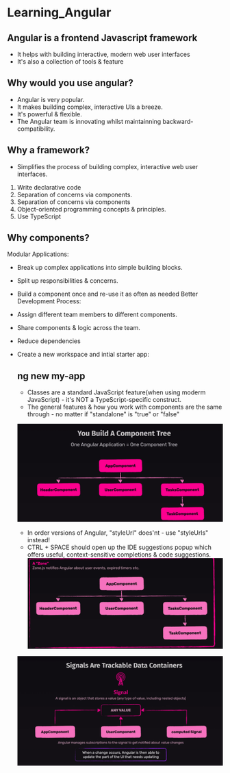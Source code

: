 # Learning_Angular

## Angular is a frontend Javascript framework

- It helps with building interactive, modern web user interfaces
- It's also a collection of tools & feature

## Why would you use angular?

- Angular is very popular.
- It makes building complex, interactive UIs a breeze.
- It's powerful & flexible.
- The Angular team is innovating whilst maintainning backward-compatibility.

## Why a framework?

- Simplifies the process of building complex, interactive web user interfaces.

1. Write declarative code
2. Separation of concerns via components.
3. Separation of concerns via components
4. Object-oriented programming concepts & principles.
5. Use TypeScript

## Why components?

Modular Applications:

- Break up complex applications into simple building blocks.
- Split up responsibilities & concerns.
- Build a component once and re-use it as often as needed
  Better Development Process:
- Assign different team members to different components.
- Share components & logic across the team.
- Reduce dependencies

- Create a new workspace and intial starter app:

  ## ng new my-app

  - Classes are a standard JavaScript feature(when using moderm JavaScript) - it's NOT a TypeScript-specific construct.
  - The general features & how you work with components are the same through - no matter if "standalone" is "true" or "false"

  ![alt text](image.png)

  - In order versions of Angular, "styleUrl" does'nt - use "styleUrls" instead!
  - CTRL + SPACE should open up the IDE suggestions popup which offers useful, context-sensitive completions & code suggestions.
    ![alt text](image-2.png)

  ![alt text](image-1.png)
